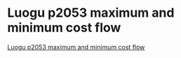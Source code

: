 # Luogu p2053 maximum and minimum cost flow
[Luogu p2053 maximum and minimum cost flow](https://aiwithcloud.com/2022/09/15/luogu_p2053_maximum_and_minimum_cost_flow/)